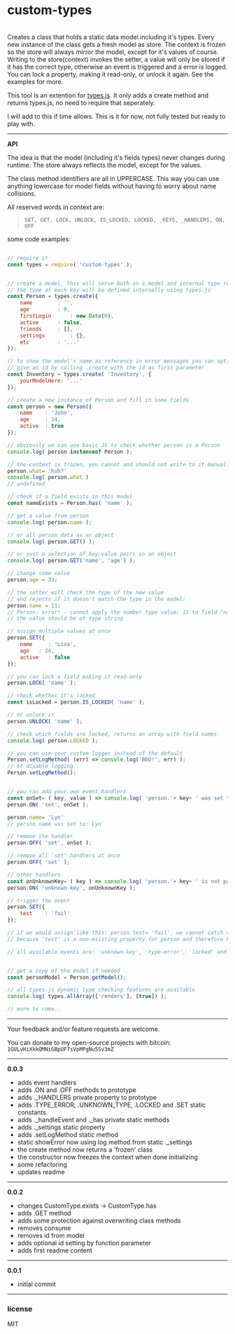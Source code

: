 # custom-types
<br/>
Creates a class that holds a static data model including it's types. Every new instance of the class gets a fresh model as store. The context is frozen so the store will always mirror the model, except for it's values of course. Writing to the store(context) invokes the setter, a value will only be stored if it has the correct type, otherwise an event is triggered and a error is logged. You can lock a property, making it read-only, or unlock it again. See the examples for more.

<br/>

This tool is an extention for <a href="https://github.com/phazelift/types.js">types.js</a>. It only adds a create method and returns types.js, no need to require that seperately.
<br/>

I will add to this if time allows. This is it for now, not fully tested but ready to play with.


---

**API**

The idea is that the model (including it's fields types) never changes during runtime. The store always reflects the model, except for the values.

The class method identifiers are all in UPPERCASE. This way you can use anything lowercase for model fields without having to worry about name collisions.


All reserved words in context are:
> `SET, GET, LOCK, UNLOCK, IS_LOCKED, LOCKED, _KEYS, _HANDLERS, ON, OFF`


some code examples:
```javascript

// require it
const types = require( 'custom-types' );


// create a model, this will serve both as a model and internal type reference
// the type of each key will be defined internally using types.js
const Person = types.create({
	name		: '',
	age			: 0,
	firstLogin		: new Date(0),
	active		: false,
	friends		: [],
	settings		: {},
	etc			: '...'
});

// to show the model's name as reference in error messages you can optionally
// give an id by calling .create with the id as first parameter
const Inventory = types.create( 'Inventory', {
	yourModelHere: '...'
});

// create a new instance of Person and fill in some fields
const person = new Person({
	name    : 'John',
	age     : 34,
	active  : true
});

// obviously we can use basic JS to check whether person is a Person
console.log( person instanceof Person );

// the context is frozen, you cannot and should not write to it manually
person.what= 'huh?'
console.log( person.what )
// undefined

// check if a field exists in this model
const nameExists = Person.has( 'name' );

// get a value from person
console.log( person.name );

// or all person data as an object
console.log( person.GET() );

// or just a selection of key:value pairs in an object
console.log( person.GET('name', 'age') );

// change some value
person.age = 33;

// the setter will check the type of the new value
// and rejects if it doesn't match the type in the model:
person.name = 11;
// Person: error! - cannot apply the number type value: 11 to field "name",
// the value should be of type string

// assign multiple values at once
person.SET({
	name	 : 'Lisa',
	age	  : 24,
	active   : false
});

// you can lock a field making it read-only
person.LOCK( 'name' );

// check whether it's locked
const isLocked = person.IS_LOCKED( 'name' );

// or unlock it
person.UNLOCK( 'name' );

// check which fields are locked, returns an array with field names
console.log( person.LOCKED );

// you can use your custom logger instead of the default
Person.setLogMethod( (err) => console.log('BOO!', err) );
// or disable logging
Person.setLogMethod();


// you can add your own event handlers
const onSet= ( key, value ) => console.log( 'person.'+ key+ ' was set to:', value );
person.ON( 'set', onSet );

person.name= 'Lyn'
// person.name was set to: Lyn

// remove the handler
person.OFF( 'set', onSet );

// remove all 'set' handlers at once
person.OFF( 'set' );

// other handlers
const onUnknownKey= ( key ) => console.log( 'person.'+ key+ ' is not part of this model!' );
person.ON( 'unknown-key', onUnknownKey );

// trigger the event
person.SET({
	test	: 'fail'
});

// if we would assign like this: person.test= 'fail', we cannot catch the error
// because 'test' is a non-existing property for person and therefore has no setter

// all available events are: 'unknown-key', 'type-error', 'locked' and 'set'


// get a copy of the model if needed
const personModel = Person.getModel();

// all types.js dynamic type checking features are available
console.log( types.allArray(['renders'], [true]) );

// more to come..

```
---

Your feedback and/or feature requests are welcome.

You can donate to my open-source projects with bitcoin: `1GULvHiXkkQMNiGBpUF7sVpMPgNu5Sv3mZ`

---------------------------------------------------
**0.0.3**

- adds event handlers
- adds .ON and .OFF methods to prototype
- adds ._HANDLERS private property to prototype
- adds .TYPE_ERROR, .UNKNOWN_TYPE, .LOCKED and .SET static constants
- adds ._handleEvent and ._has private static methods
- adds ._settings static property
- adds .setLogMethod static method
- static showError now using log method from static ._settings
- the create method now returns a 'frozen' class
- the constructor now freezes the context when done initializing
- some refactoring
- updates readme

---
**0.0.2**

- changes CustomType.exists -> CustomType.has
- adds .GET method
- adds some protection against overwriting class methods
- removes consume
- removes id from model
- adds optional id setting by function parameter
- adds first readme content

---
**0.0.1**

-	initial commit

---

### license

MIT
